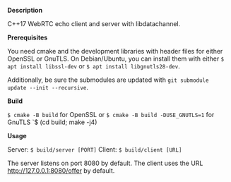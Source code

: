 **Description**

C++17 WebRTC echo client and server with libdatachannel.

**Prerequisites**

You need cmake and the development libraries with header files for either OpenSSL or GnuTLS. On Debian/Ubuntu, you can install them with either `$ apt install libssl-dev` or `$ apt install libgnutls28-dev`.

Additionally, be sure the submodules are updated with `git submodule update --init --recursive`.

**Build**

`$ cmake -B build` for OpenSSL or `$ cmake -B build -DUSE_GNUTLS=1` for GnuTLS
`$ (cd build; make -j4)

**Usage**

Server: `$ build/server [PORT]`
Client: `$ build/client [URL]`

The server listens on port 8080 by default.
The client uses the URL http://127.0.0.1:8080/offer by default.

